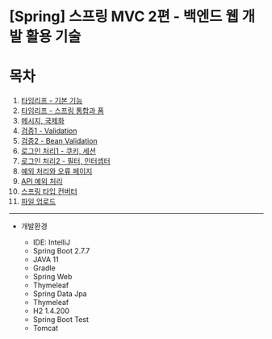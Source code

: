 # [Spring] 스프링 MVC 2편 - 백엔드 웹 개발 활용 기술

# 목차  
1. [타임리프 - 기본 기능](1.%20타임리프%20-%20기본%20기능.md)
2. [타임리프 - 스프링 통합과 폼](2.%20타임리프%20-%20스프링%20통합과%20폼.md)
3. [메시지, 국제화](3.%20메시지,%20국제화.md)
4. [검증1 - Validation](4.%20검증1%20-%20Validation.md)
5. [검증2 - Bean Validation](5.%20검증2%20-%20Bean%20Validation.md)
6. [로그인 처리1 - 쿠키, 세션](6.%20로그인%20처리1%20-%20쿠키,%20세션.md)
7. [로그인 처리2 - 필터, 인터셉터](7.%20로그인%20처리2%20-%20필터,%20인터셉터.md)
8. [예외 처리와 오류 페이지](8.%20예외%20처리와%20오류%20페이지.md)
9. [API 예외 처리](9.%20API%20예외%20처리.md)
10. [스프링 타입 컨버터](10.%20스프링%20타입%20컨버터.md)
11. [파일 업로드](11.%20파일%20업로드.md)


----
* 개발환경

  * IDE: IntelliJ
  * Spring Boot 2.7.7
  * JAVA 11
  * Gradle
  * Spring Web 
  * Thymeleaf
  * Spring Data Jpa
  * Thymeleaf
  * H2 1.4.200
  * Spring Boot Test
  * Tomcat
